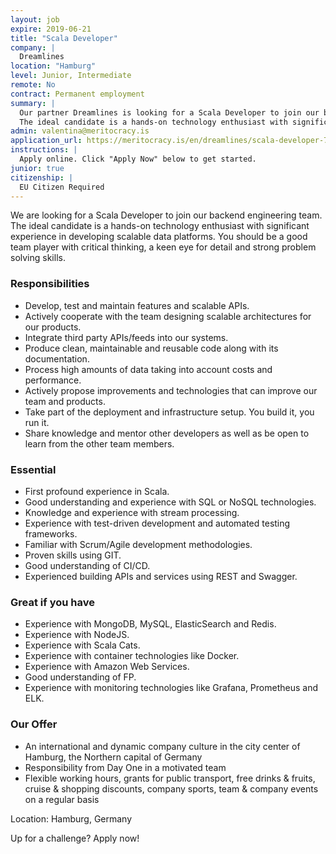 ```yaml
---
layout: job
expire: 2019-06-21
title: "Scala Developer"
company: |
  Dreamlines
location: "Hamburg"
level: Junior, Intermediate
remote: No
contract: Permanent employment
summary: |
  Our partner Dreamlines is looking for a Scala Developer to join our backend engineering team. 
  The ideal candidate is a hands-on technology enthusiast with significant experience in developing scalable data platforms. You should be a good team player with critical thinking, a keen eye for detail and strong problem solving skills.
admin: valentina@meritocracy.is
application_url: https://meritocracy.is/en/dreamlines/scala-developer-72117?utm_source=Underscore.io&utm_medium=referral&utm_campaign=dreamlines_scala_developer_f_m
instructions: |
  Apply online. Click "Apply Now" below to get started.
junior: true
citizenship: |
  EU Citizen Required
---
```


<!-- break -->

We are looking for a Scala Developer to join our backend engineering team. 
The ideal candidate is a hands-on technology enthusiast with significant experience in developing scalable data platforms. You should be a good team player with critical thinking, a keen eye for detail and strong problem solving skills.

### Responsibilities

*	Develop, test and maintain features and scalable APIs.
*	Actively cooperate with the team designing scalable architectures for our products.
*	Integrate third party APIs/feeds into our systems.
*	Produce clean, maintainable and reusable code along with its documentation.
*	Process high amounts of data taking into account costs and performance.
*	Actively propose improvements and technologies that can improve our team and products.
*	Take part of the deployment and infrastructure setup. You build it, you run it.
*	Share knowledge and mentor other developers as well as be open to learn from the other team members.

### Essential

*	First profound experience in Scala.
*	Good understanding and experience with SQL or NoSQL technologies.
*	Knowledge and experience with stream processing.
*	Experience with test-driven development and automated testing frameworks.
*	Familiar with Scrum/Agile development methodologies.
*	Proven skills using GIT.
*	Good understanding of CI/CD.
*	Experienced building APIs and services using REST and Swagger.

### Great if you have

*	Experience with MongoDB, MySQL, ElasticSearch and Redis.
*	Experience with NodeJS.
*	Experience with Scala Cats.
*	Experience with container technologies like Docker.
*	Experience with Amazon Web Services.
*	Good understanding of FP.
*	Experience with monitoring technologies like Grafana, Prometheus and ELK.

### Our Offer

*	An international and dynamic company culture in the city center of Hamburg, the Northern capital of Germany
*	Responsibility from Day One in a motivated team
*	Flexible working hours, grants for public transport, free drinks & fruits, cruise & shopping discounts, company sports, team & company events on a regular basis

Location: Hamburg, Germany


Up for a challenge? Apply now!
